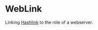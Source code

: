 WebLink
======
Linking [Hashlink](https://github.com/HaxeFoundation/hashlink) to the role of a webserver.